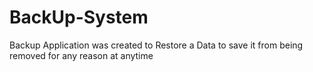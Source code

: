 # BackUp-System
Backup Application was created to Restore a Data to save it from being removed for any reason at anytime
